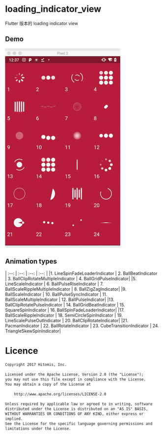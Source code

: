 # loading_indicator_view

Flutter 版本的 loading indicator view


## Demo

<img src="flutter_indicator_view.gif" />


## Animation types

| :--: | :--: | :--: | :--: |
|1. LineSpinFadeLoaderIndicator | 2. BallBeatIndicator | 3. BallClipRotateMultipleIndicator | 4. BallGridPulseIndicator|
|5. LineScaleIndicator | 6. BallPulseRiseIndicator | 7. BallScaleRippleMultipleIndicator | 8. BallZigZagIndicator|
|9. BallScaleIndicator | 10. BallPulseSyncIndicator | 11. BallScaleMultipleIndicator | 12. BallPulseIndicator|
|13. BallClipRotatePulseIndicator | 14. BallGridBeatIndicator | 15. SquareSpinIndicator | 16. BallSpinFadeLoaderIndicator|
|17. BallScaleRippleIndicator | 18. SemiCircleSpinIndicator | 19. LineScalePulseOutIndicator | 20. BallClipRotateIndicator|
|21. PacmanIndicator | 22. BallRotateIndicator | 23. CubeTransitionIndicator | 24. TriangleSkewSpinIndicator|


# Licence
    Copyright 2017 Hitomis, Inc.

    Licensed under the Apache License, Version 2.0 (the "License");
    you may not use this file except in compliance with the License.
    You may obtain a copy of the License at

        http://www.apache.org/licenses/LICENSE-2.0

    Unless required by applicable law or agreed to in writing, software
    distributed under the License is distributed on an "AS IS" BASIS,
    WITHOUT WARRANTIES OR CONDITIONS OF ANY KIND, either express or implied.
    See the License for the specific language governing permissions and
    limitations under the License.